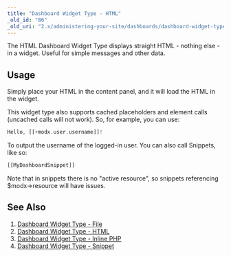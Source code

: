 ```yaml
---
title: "Dashboard Widget Type - HTML"
_old_id: "86"
_old_uri: "2.x/administering-your-site/dashboards/dashboard-widget-types/dashboard-widget-type-html"
---
```


The HTML Dashboard Widget Type displays straight HTML - nothing else - in a widget. Useful for simple messages and other data.

## Usage

Simply place your HTML in the content panel, and it will load the HTML in the widget.

This widget type also supports cached placeholders and element calls (uncached calls will not work). So, for example, you can use:

``` php 
Hello, [[+modx.user.username]]!
```

To output the username of the logged-in user. You can also call Snippets, like so:

``` php 
[[MyDashboardSnippet]]
```

Note that in snippets there is no "active resource", so snippets referencing $modx->resource will have issues.

## See Also

1. [Dashboard Widget Type - File](administering-your-site/dashboards/dashboard-widget-types/dashboard-widget-type-file)
2. [Dashboard Widget Type - HTML](administering-your-site/dashboards/dashboard-widget-types/dashboard-widget-type-html)
3. [Dashboard Widget Type - Inline PHP](administering-your-site/dashboards/dashboard-widget-types/dashboard-widget-type-inline-php)
4. [Dashboard Widget Type - Snippet](administering-your-site/dashboards/dashboard-widget-types/dashboard-widget-type-snippet)